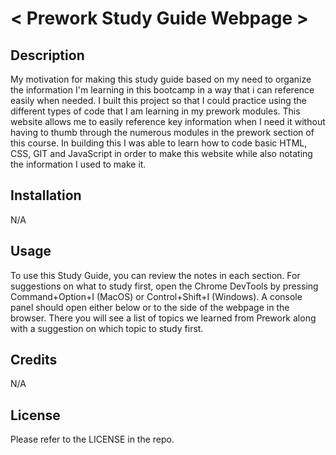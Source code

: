 # < Prework Study Guide Webpage >

## Description

My motivation for making this study guide based on my need to organize the information I'm learning in this bootcamp in a way that i can reference easily when needed. I built this project so that I could practice using the different types of code that I am learning in my prework modules. This website allows me to easily reference key information when I need it without having to thumb through the numerous modules in the prework section of this course. In building this I was able to learn how to code basic HTML, CSS, GIT and JavaScript in order to make this website while also notating the information I used to make it.

## Installation

N/A

## Usage

To use this Study Guide, you can review the notes in each section. For suggestions on what to study first, open the Chrome DevTools by pressing Command+Option+I (MacOS) or Control+Shift+I (Windows). A console panel should open either below or to the side of the webpage in the browser. There you will see a list of topics we learned from Prework along with a suggestion on which topic to study first.

## Credits

N/A

## License

Please refer to the LICENSE in the repo.